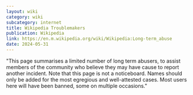 ```yaml
---
layout: wiki
category: wiki
subcategory: internet
title: Wikipedia Troublemakers
publication: Wikipedia
link: https://en.m.wikipedia.org/wiki/Wikipedia:Long-term_abuse
date: 2024-05-31
---
```


"This page summarises a limited number of long term abusers, to assist members of the community who believe they may have cause to report another incident. Note that this page is not a noticeboard. Names should only be added for the most egregious and well-attested cases. Most users here will have been banned, some on multiple occasions."
